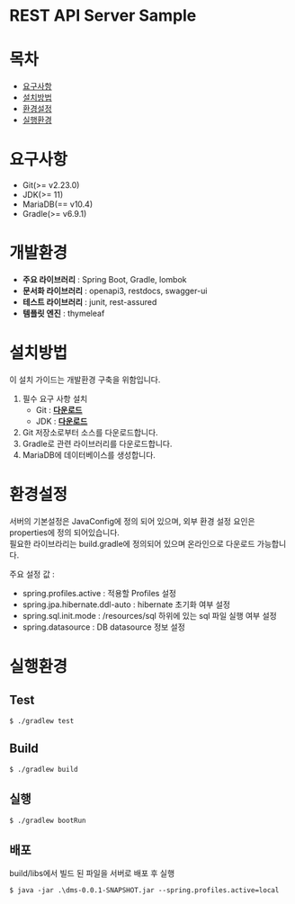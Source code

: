 REST API Server Sample
==============================

# 목차

* [요구사항](#요구사항)
* [설치방법](#설치방법)
* [환경설정](#환경설정)
* [실행환경](#실행환경)

# 요구사항

* Git(>= v2.23.0)
* JDK(>= 11)
* MariaDB(== v10.4)
* Gradle(>= v6.9.1)

# 개발환경

* __주요 라이브러리__ : Spring Boot, Gradle, lombok
* __문서화 라이브러리__ : openapi3, restdocs, swagger-ui
* __테스트 라이브러리__ : junit, rest-assured
* __템플릿 엔진__ : thymeleaf

# 설치방법

이 설치 가이드는 개발환경 구축을 위함입니다.

1. 필수 요구 사항 설치
    * Git : [<u>**다운로드**</u>](https://git-scm.com/download)
    * JDK : [<u>**다운로드**</u>](https://www.oracle.com/technetwork/java/javase/downloads/index.html)
2. Git 저장소로부터 소스를 다운로드합니다.
3. Gradle로 관련 라이브러리를 다운로드합니다.
4. MariaDB에 데이터베이스를 생성합니다.

# 환경설정

서버의 기본설정은 JavaConfig에 정의 되어 있으며, 외부 환경 설정 요인은 properties에 정의 되어있습니다.  
필요한 라이브라리는 build.gradle에 정의되어 있으며 온라인으로 다운로드 가능합니다.

주요 설정 값 :

* spring.profiles.active : 적용할 Profiles 설정
* spring.jpa.hibernate.ddl-auto : hibernate 초기화 여부 설정
* spring.sql.init.mode : /resources/sql 하위에 있는 sql 파일 실행 여부 설정
* spring.datasource : DB datasource 정보 설정

# 실행환경

## Test

```shell
$ ./gradlew test
```

## Build

```shell
$ ./gradlew build
```

## 실행

```shell
$ ./gradlew bootRun
```

## 배포
build/libs에서 빌드 된 파일을 서버로 배포 후 실행

```shell
$ java -jar .\dms-0.0.1-SNAPSHOT.jar --spring.profiles.active=local
```